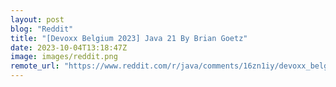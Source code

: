 ```yaml
---
layout: post
blog: "Reddit"
title: "[Devoxx Belgium 2023] Java 21 By Brian Goetz"
date: 2023-10-04T13:18:47Z
image: images/reddit.png
remote_url: "https://www.reddit.com/r/java/comments/16zn1iy/devoxx_belgium_2023_java_21_by_brian_goetz/"
---
```

